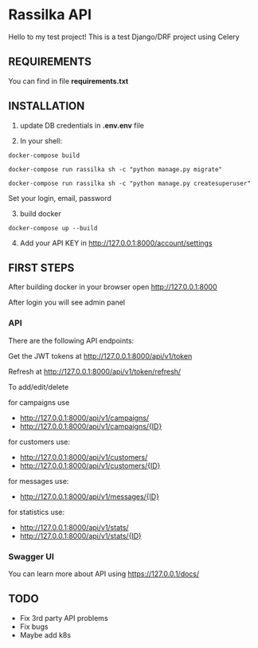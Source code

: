 # Rassilka API

Hello to my test project!
This is a test Django/DRF project using Celery

## REQUIREMENTS

You can find in file **requirements.txt**


## INSTALLATION

1) update DB credentials in **.env.env** file

2) In your shell:

`docker-compose build`

`docker-compose run rassilka sh -c "python manage.py migrate"`

`docker-compose run rassilka sh -c "python manage.py createsuperuser"`

Set your login, email, password

3) build docker

`docker-compose up --build`

4) Add your API KEY in http://127.0.0.1:8000/account/settings


## FIRST STEPS

After building docker in your browser open http://127.0.0.1:8000

After login you will see admin panel

### API

There are the following API endpoints:

Get the JWT tokens at http://127.0.0.1:8000/api/v1/token

Refresh at http://127.0.0.1:8000/api/v1/token/refresh/

To add/edit/delete

for campaigns use
- http://127.0.0.1:8000/api/v1/campaigns/
- http://127.0.0.1:8000/api/v1/campaigns/{ID}
   
for customers use:
- http://127.0.0.1:8000/api/v1/customers/
- http://127.0.0.1:8000/api/v1/customers/{ID}
   
for messages use:
- http://127.0.0.1:8000/api/v1/messages/{ID}

for statistics use: 
- http://127.0.0.1:8000/api/v1/stats/
- http://127.0.0.1:8000/api/v1/stats/{ID}


### Swagger UI

You can learn more about API using https://127.0.0.1/docs/

## TODO

- Fix 3rd party API problems
- Fix bugs
- Maybe add k8s